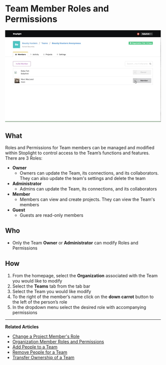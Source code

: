 # Team Member Roles and Permissions

![Team Roles and Permissions](https://github.com/stoplightio/docs/blob/develop/assets/gifs/teams-change-role.gif?raw=true)

 ## What 
Roles and Permissions for Team members can be managed and modified within Stoplight to control access to the Team’s functions and features. 
There are 3 Roles: 
* **Owner** 
    * Owners can update the Team, its connections, and its collaborators. They can also update the team's settings and delete the team
* **Administrator** 
    * Admins can update the Team, its connections, and its collaborators 
* **Member** 
    * Members can view and create projects. They can view the Team's members
* **Guest**
    * Guests are read-only members
           
## Who
* Only the Team **Owner** or **Administrator** can modify Roles and Permissions 

## How 
1. From the homepage, select the **Organization** associated with the Team you would like to modify 
2. Select the **Teams** tab from the tab bar 
3. Select the Team you would like modify 
4. To the right of the member’s name click on the **down carrot** button to the left of the person’s role 
5. In the dropdown menu select the desired role with accompanying permissions 

---
**Related Articles**
- [Change a Project Member's Role](/platform/projects/change-a-members-role)
- [Organization Member Roles and Permissions](/platform/organizations/roles)
- [Add People to a Team](/platform/organizations/teams/add-people)
- [Remove People for a Team](/platform/organizations/teams/remove-people)
- [Transfer Ownership of a Team](/platform/organizations/teams/transfer-ownership)
